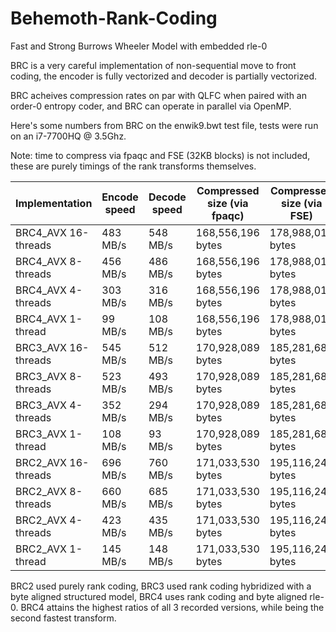 # Behemoth-Rank-Coding
Fast and Strong Burrows Wheeler Model with embedded rle-0

BRC is a very careful implementation of non-sequential move to front coding, the encoder is fully vectorized and decoder is partially vectorized. 

BRC acheives compression rates on par with QLFC when paired with an order-0 entropy coder, and BRC can operate in parallel via OpenMP.

Here's some numbers from BRC on the enwik9.bwt test file, tests were run on an i7-7700HQ @ 3.5Ghz.

Note: time to compress via fpaqc and FSE (32KB blocks) is not included, these are purely timings of the rank transforms themselves.

Implementation         | Encode speed | Decode speed| Compressed size (via fpaqc)| Compressed size (via FSE) |
-----------------------|--------------|-------------|---------------------------|----------------------------
BRC4_AVX 16-threads    | 483 MB/s     | 548 MB/s    | 168,556,196 bytes         | 178,988,019 bytes          |
BRC4_AVX 8-threads     | 456 MB/s     | 486 MB/s    | 168,556,196 bytes         | 178,988,019 bytes          |
BRC4_AVX 4-threads     | 303 MB/s     | 316 MB/s    | 168,556,196 bytes         | 178,988,019 bytes          |
BRC4_AVX 1-thread      |  99 MB/s     | 108 MB/s    | 168,556,196 bytes         | 178,988,019 bytes          |
BRC3_AVX 16-threads    | 545 MB/s     | 512 MB/s    | 170,928,089 bytes         | 185,281,681 bytes          |
BRC3_AVX 8-threads     | 523 MB/s     | 493 MB/s    | 170,928,089 bytes         | 185,281,681 bytes          |
BRC3_AVX 4-threads     | 352 MB/s     | 294 MB/s    | 170,928,089 bytes         | 185,281,681 bytes          |
BRC3_AVX 1-thread      | 108 MB/s     | 93 MB/s     | 170,928,089 bytes         | 185,281,681 bytes          |
BRC2_AVX 16-threads    | 696 MB/s     | 760 MB/s    | 171,033,530 bytes         | 195,116,241 bytes          |
BRC2_AVX 8-threads     | 660 MB/s     | 685 MB/s    | 171,033,530 bytes         | 195,116,241 bytes          |
BRC2_AVX 4-threads     | 423 MB/s     | 435 MB/s    | 171,033,530 bytes         | 195,116,241 bytes          |
BRC2_AVX 1-thread      | 145 MB/s     | 148 MB/s    | 171,033,530 bytes         | 195,116,241 bytes          |

BRC2 used purely rank coding, BRC3 used rank coding hybridized with a byte aligned structured model, BRC4 uses rank coding and byte aligned rle-0. BRC4 attains the highest ratios of all 3 recorded versions, while being the second fastest transform.
